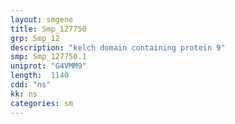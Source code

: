 ```yaml
---
layout: smgene
title: Smp_127750
grp: Smp_12
description: "kelch domain containing protein 9"
smp: Smp_127750.1
uniprot: "G4VMM9"
length:  1140
cdd: "ns"
kk: ns
categories: sm
---
```

